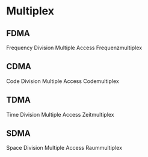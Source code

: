 # Multiplex

## FDMA

Frequency Division Multiple Access Frequenzmultiplex

## CDMA

Code Division Multiple Access Codemultiplex

## TDMA

Time Division Multiple Access Zeitmultiplex

## SDMA

Space Division Multiple Access Raummultiplex